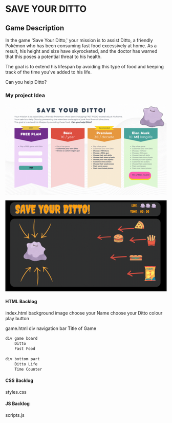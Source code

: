 # SAVE YOUR DITTO

## Game Description


In the game 'Save Your Ditto,' your mission is to assist Ditto, a friendly Pokémon who has been consuming fast food excessively at home. 
As a result, his height and size have skyrocketed, and the doctor has warned that this poses a potential threat to his health.

The goal is to extend his lifespan by avoiding this type of food and keeping track of the time you've added to his life.

Can you help Ditto?

### My project Idea

![INDEX PAGE](img/background.gif)

![THIS IS THE GAME DESCRIPTION](img/game-description.gif)





#### HTML Backlog

index.html
    background image
    choose your Name
    choose your Ditto colour
    play button

game.html
    div navigation bar
        Title of Game
    
    div game board
        Ditto
        Fast Food

    div bottom part
        Ditto Life
        Time Counter


#### CSS Backlog

styles.css

#### JS Backlog

scripts.js





